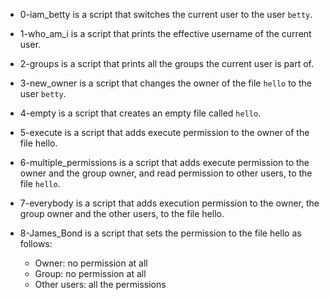 - 0-iam_betty is a script that switches the current user to the user `betty`.

- 1-who_am_i is a script that prints the effective username of the current user.

- 2-groups is a script that prints all the groups the current user is part of.

- 3-new_owner is a script that changes the owner of the file `hello` to the user `betty`.

- 4-empty is a script that creates an empty file called `hello`.

- 5-execute is a script that adds execute permission to the owner of the file hello.

- 6-multiple_permissions is a script that adds execute permission to the owner and the group owner, and read permission to other users, to the file `hello`.

- 7-everybody is a script that adds execution permission to the owner, the group owner and the other users, to the file hello.

- 8-James_Bond is a script that sets the permission to the file hello as follows:
  - Owner: no permission at all
  - Group: no permission at all
  - Other users: all the permissions


